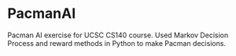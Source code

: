 # PacmanAI
Pacman AI exercise for UCSC CS140 course. Used Markov Decision Process and reward methods in Python to make Pacman decisions.
